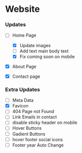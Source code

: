 # Website



### Updates
- [ ] Home Page
    - [x] Update images
    - [ ] Add text main body text
    - [x] Fix coming soon on mobile
- [x] About Page
- [x] Contact page


### Extra Updates
- [ ] Meta Data
- [x] Favicon
- [ ] 404 Page not Found
- [ ] Link Emails in contact
- [ ] disable sticky header on mobile
- [ ] Hover Buttons
- [ ] Gadient Buttons
- [ ] hover footer social icons
- [ ] Footer year Auto Change
